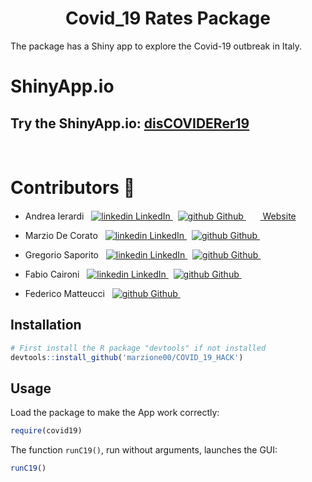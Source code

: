 <h1 align="center"> Covid_19 Rates Package </h1>

The package has a Shiny app to explore the Covid-19 outbreak in Italy.

 <h1> ShinyApp.io    </h1>
 <h2> Try the ShinyApp.io:  <a href= "https://andreaierardi.shinyapps.io/disCOVIDer19"> disCOVIDERer19 </a>   </h2>
<br> 



# Contributors :busts_in_silhouette:
- Andrea Ierardi   &nbsp; <a href="https://www.linkedin.com/in/andreaierardi/" rel="nofollow noreferrer">
    <img src="https://i.stack.imgur.com/gVE0j.png" alt="linkedin"> LinkedIn
  </a>  &nbsp;
  <a href="https://github.com/Andreaierardi" rel="nofollow noreferrer"> <img src="https://i.stack.imgur.com/tskMh.png" alt="github"> Github </a> &nbsp; 
  <a href="https://ierardiandrea.com/" rel="nofollow noreferrer">  <img src="https://github.com/Andreaierardi/Master-DataScience-Notes/blob/master/img/website.svg" width=15>  Website </a>
  
- Marzio De Corato &nbsp; <a href="https://www.linkedin.com/in/marzio-de-corato-2351a44b/" rel="nofollow noreferrer">
    <img src="https://i.stack.imgur.com/gVE0j.png" alt="linkedin"> LinkedIn
  </a>  &nbsp;
  <a href="https://github.com/marzione00" rel="nofollow noreferrer"> <img src="https://i.stack.imgur.com/tskMh.png" alt="github"> Github </a> &nbsp; 
   
- Gregorio Saporito &nbsp; <a href="https://www.linkedin.com/in/greg-saporito/" rel="nofollow noreferrer">
    <img src="https://i.stack.imgur.com/gVE0j.png" alt="linkedin"> LinkedIn
  </a>  &nbsp;
  <a href="https://github.com/gregorio-saporito" rel="nofollow noreferrer"> <img src="https://i.stack.imgur.com/tskMh.png" alt="github"> Github </a> &nbsp; 

  
- Fabio Caironi &nbsp; <a href="https://www.linkedin.com/in/fabio-caironi-8361091a2/" rel="nofollow noreferrer">
    <img src="https://i.stack.imgur.com/gVE0j.png" alt="linkedin"> LinkedIn
  </a>  &nbsp;
  <a href="https://github.com/fabio130497" rel="nofollow noreferrer"> <img src="https://i.stack.imgur.com/tskMh.png" alt="github"> Github </a> &nbsp; 
 
  
- Federico Matteucci &nbsp; 
  <a href="https://github.com/De-Rham-Cohomology" rel="nofollow noreferrer"> <img src="https://i.stack.imgur.com/tskMh.png" alt="github"> Github </a> &nbsp; 


## Installation

```R
# First install the R package "devtools" if not installed
devtools::install_github('marzione00/COVID_19_HACK')
```

## Usage

Load the package to make the App work correctly:

```R
require(covid19)
```

The function `runC19()`, run without arguments, launches the GUI:

```R
runC19()
```

